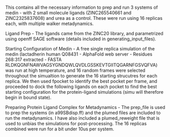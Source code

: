 This contains all the necessary information to prep and run 3 systems of medin - with 2 small molecule ligands (ZINC265540661 and ZINC2325837608) and urea as a control. These were run using 16 replicas each, with multiple walker metadynamics. 

Ligand Prep - The ligands came from the ZINC20 library, and parametrized using openff SAGE software (details included in generating_input_files). 

Starting Configuration of Medin - A free single replica simulation of the medin (lactadherin human Q08431 - AlphaFold web server - Residues 268:317 extracted - FASTA RLDKQGNFNAWVAGSYGNDQWLQVDLGSSKEVTGIITQGARNFGSVQFVA) was run at high temperature, and 16 random frames were selected throughout the simualtion to generate the 16 starting strucutres for each replica. We then used fpocket to identify the best pocket per frame, and proceeded to dock the following ligands on each pocket to find the best starting configuration for the protein-ligand simulations (simu will therefore begin in bound state).

Preparing Protein Ligand Complex for Metadynamics - The prep_file is used to prep the systems (in a99SBdisp.ff) and the plumed files are included to run the metadynamics. I have also included a plumed_reweight file that is used to unbias the simulations for post-processing. The 16 replicas combined were run for a bit under 10us per system. 
